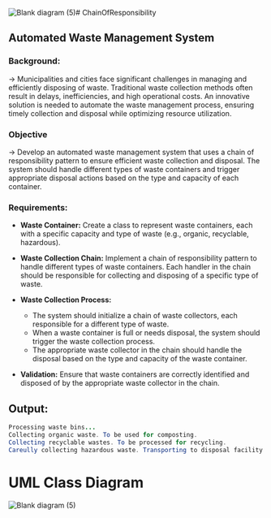 ![Blank diagram (5)](https://github.com/user-attachments/assets/e5671eb7-b69a-4017-9ce8-1c3e7e0eb27d)# ChainOfResponsibility

## Automated Waste Management System

### Background:
→ Municipalities and cities face significant challenges in managing and efficiently disposing of waste. Traditional waste collection methods often result in delays, inefficiencies, and high operational costs. An innovative solution is needed to automate the waste management process, ensuring timely collection and disposal while optimizing resource utilization.


### Objective
→ Develop an automated waste management system that uses a chain of responsibility pattern to ensure efficient waste collection and disposal. The system should handle different types of waste containers and trigger appropriate disposal actions based on the type and capacity of each container.


### Requirements:
- **Waste Container:** Create a class to represent waste containers, each with a specific capacity and type of waste (e.g., organic, recyclable, hazardous).

- **Waste Collection Chain:** Implement a chain of responsibility pattern to handle different types of waste containers. Each handler in the chain should be responsible for collecting and disposing of a specific type of waste.

- **Waste Collection Process:**
    - The system should initialize a chain of waste collectors, each responsible for a different type of waste.
    - When a waste container is full or needs disposal, the system should trigger the waste collection process.
    - The appropriate waste collector in the chain should handle the disposal based on the type and capacity of the waste container.

- **Validation:** Ensure that waste containers are correctly identified and disposed of by the appropriate waste collector in the chain.

## Output:
```java
Processing waste bins...
Collecting organic waste. To be used for composting.
Collecting recyclable wastes. To be processed for recycling.
Careully collecting hazardous waste. Transporting to disposal facility.
```

# UML Class Diagram


![Blank diagram (5)](https://github.com/user-attachments/assets/2f490c79-d5b9-4070-ab83-d06488d43820)
